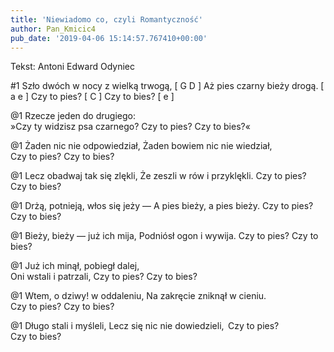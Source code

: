 ```yaml
---
title: 'Niewiadomo co, czyli Romantyczność'
author: Pan_Kmicic4
pub_date: '2019-04-06 15:14:57.767410+00:00'
---
```


Tekst: Antoni Edward Odyniec


#1
Szło dwóch w nocy z wielką trwogą, [ G D ]
Aż pies czarny bieży drogą. [ a e ]
Czy to pies? [ C ]
Czy to bies? [ e ]

@1
Rzecze jeden do drugiego:        
»Czy ty widzisz psa czarnego?
Czy to pies?
Czy to bies?«

@1
Żaden nic nie odpowiedział,
Żaden bowiem nic nie wiedział,        
Czy to pies?
Czy to bies?

@1
Lecz obadwaj tak się zlękli,
Że zeszli w rów i przyklękli.
Czy to pies?        
Czy to bies?

@1
Drżą, potnieją, włos się jeży —
A pies bieży, a pies bieży.
Czy to pies?
Czy to bies?        

@1
Bieży, bieży — już ich mija,
Podniósł ogon i wywija.
Czy to pies?
Czy to bies?

@1
Już ich minął, pobiegł dalej,        
Oni wstali i patrzali,
Czy to pies?
Czy to bies?

@1
Wtem, o dziwy! w oddaleniu,
Na zakręcie zniknął w cieniu.        
Czy to pies?
Czy to bies?

@1
Długo stali i myśleli,
Lecz się nic nie dowiedzieli,
 Czy to pies?        
Czy to bies?